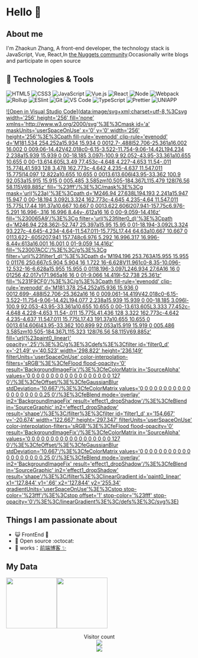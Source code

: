 # Hello 👋

## About me

I'm Zhaokun Zhang, A front-end developer, the technology stack is JavaScript, Vue, React,In [the Nuggets community](https://juejin.cn/user/2999123452110574).Occasionally write blogs and participate in open source  

## 🔧 Technologies & Tools

![HTML5](https://img.shields.io/badge/-HTML5-%23E44D27?style=for-the-badge&logo=html5&logoColor=ffffff)
![CSS3](https://img.shields.io/badge/-CSS3-%231572B6?style=for-the-badge&logo=css3)
![JavaScript](https://img.shields.io/badge/-JavaScript-%23F7DF1C?style=for-the-badge&logo=javascript&logoColor=000000&labelColor=%23F7DF1C&color=%23FFCE5A)
![Vue.js](https://img.shields.io/badge/-Vue.js-%232c3e50?style=for-the-badge&logo=Vue.js)
![React](https://img.shields.io/badge/-React-%23282C34?style=for-the-badge&logo=react)
![Node](https://img.shields.io/badge/-NodeJS-%23F05032?style=for-the-badge&logo=Node.js&logoColor=%23ffffff)
![Webpack](https://img.shields.io/badge/-Webpack-%232C3A42?style=for-the-badge&logo=webpack)
![Rollup](https://img.shields.io/badge/-Rollup.js-%23434343?style=for-the-badge&logo=rollup.js)
![ESlint](https://img.shields.io/badge/-ESLint-%234B32C3?style=for-the-badge&logo=eslint)
![Git](https://img.shields.io/badge/-Git-%23F05032?style=for-the-badge&logo=git&logoColor=%23ffffff)
![VS Code](https://img.shields.io/badge/-VSCode-%23007ACC?style=for-the-badge&logo=visual-studio-code)
![TypeScript](https://img.shields.io/badge/-TypeScript-%23031d30?style=for-the-badge&logo=typescript)
![Prettier](https://img.shields.io/badge/-Prettier-%23142027?style=for-the-badge&logo=prettier)
![UNIAPP](https://img.shields.io/badge/-UNIAPP-%23CCC?style=for-the-badge&logo=data:image/png;base64,iVBORw0KGgoAAAANSUhEUgAAADIAAAAyCAYAAAAeP4ixAAABCElEQVRoge3YMa4BURSH8Y8o7UAp0WgkotBZwluAfhqlZSgUGr23ENUUCpppJnTswAIUSCaTiziZJ8d9/193zdzrfMltABF5plb+oLscDoAV0Pn8OC/lwDhL0k35QT3wstcIuM61Cj0IhXiNuAvOFwr5SgrxRiHeKMSbhnHfAVgU1i1gajhnBpwK6wnQtgxkDTlmSTq/L7rLYQ9byG+WpLvCOT8YQ6K5WgrxRiHeKMQbhXijEG8U4o1CvIkmxPrDquwMrI37KlFJSJake2BUxVlW0VytaEKsV6t5+8Ohak3rRmtIH9hav/QvRHO1FOKNQrwJheQfn+I9wflCIeNHLzuQc51PRP6rC1ZeIm1I8cC5AAAAAElFTkSuQmCC&logoColor=fff)

[![Open in Visual Studio Code](data:image/svg+xml;charset=utf-8,%3Csvg width='256' height='256' fill='none' xmlns='http://www.w3.org/2000/svg'%3E%3Cmask id='a' maskUnits='userSpaceOnUse' x='0' y='0' width='256' height='256'%3E%3Cpath fill-rule='evenodd' clip-rule='evenodd' d='M181.534 254.252a15.934 15.934 0 0012.7-.488l52.706-25.361a16.002 16.002 0 009.06-14.42V42.018c0-6.15-3.522-11.754-9.06-14.42L194.234 2.238a15.939 15.939 0 00-18.185 3.097l-100.9 92.052-43.95-33.361a10.655 10.655 0 00-13.614.605L3.49 77.453c-4.648 4.227-4.653 11.54-.011 15.774L41.593 128 3.478 162.773c-4.642 4.235-4.637 11.547.011 15.775l14.097 12.822a10.655 10.655 0 0013.613.606l43.95-33.362 100.9 92.053a15.915 15.915 0 005.485 3.585zm10.505-184.367L115.479 128l76.56 58.115V69.885z' fill='%23fff'/%3E%3C/mask%3E%3Cg mask='url(%23a)'%3E%3Cpath d='M246.94 27.638L194.193 2.241a15.947 15.947 0 00-18.194 3.092L3.324 162.773c-4.645 4.235-4.64 11.547.011 15.775L17.44 191.37a10.667 10.667 0 0013.622.606l207.941-157.75c6.976-5.291 16.996-.316 16.996 8.44v-.612a16 16 0 00-9.059-14.416z' fill='%230065A9'/%3E%3Cg filter='url(%23filter0_d)'%3E%3Cpath d='M246.94 228.362l-52.747 25.397a15.95 15.95 0 01-18.194-3.092L3.324 93.227c-4.645-4.234-4.64-11.547.011-15.775L17.44 64.63a10.667 10.667 0 0113.622-.605l207.941 157.748c6.976 5.292 16.996.317 16.996-8.44v.613a16.001 16.001 0 01-9.059 14.416z' fill='%23007ACC'/%3E%3C/g%3E%3Cg filter='url(%23filter1_d)'%3E%3Cpath d='M194.196 253.763A15.955 15.955 0 01176 250.667c5.904 5.904 16 1.722 16-6.628V11.961c0-8.35-10.096-12.532-16-6.628a15.955 15.955 0 0118.196-3.097L246.934 27.6A16 16 0 01256 42.017v171.965a16 16 0 01-9.066 14.419l-52.738 25.361z' fill='%231F9CF0'/%3E%3C/g%3E%3Cpath fill-rule='evenodd' clip-rule='evenodd' d='M181.378 254.252a15.936 15.936 0 0012.699-.488l52.706-25.362a16 16 0 009.061-14.419V42.018c0-6.15-3.522-11.754-9.06-14.42L194.077 2.238a15.939 15.939 0 00-18.185 3.096l-100.9 92.053-43.95-33.361a10.655 10.655 0 00-13.613.605L3.333 77.452c-4.648 4.228-4.653 11.54-.011 15.775L41.436 128 3.322 162.773c-4.642 4.235-4.637 11.547.011 15.775L17.43 191.37a10.655 10.655 0 0013.614.606l43.95-33.362 100.899 92.053a15.919 15.919 0 005.486 3.585zm10.505-184.367L115.323 128l76.56 58.115V69.885z' fill='url(%23paint0_linear)' opacity='.25'/%3E%3C/g%3E%3Cdefs%3E%3Cfilter id='filter0_d' x='-21.49' y='40.523' width='298.822' height='236.149' filterUnits='userSpaceOnUse' color-interpolation-filters='sRGB'%3E%3CfeFlood flood-opacity='0' result='BackgroundImageFix'/%3E%3CfeColorMatrix in='SourceAlpha' values='0 0 0 0 0 0 0 0 0 0 0 0 0 0 0 0 0 0 127 0'/%3E%3CfeOffset/%3E%3CfeGaussianBlur stdDeviation='10.667'/%3E%3CfeColorMatrix values='0 0 0 0 0 0 0 0 0 0 0 0 0 0 0 0 0 0 0.25 0'/%3E%3CfeBlend mode='overlay' in2='BackgroundImageFix' result='effect1_dropShadow'/%3E%3CfeBlend in='SourceGraphic' in2='effect1_dropShadow' result='shape'/%3E%3C/filter%3E%3Cfilter id='filter1_d' x='154.667' y='-20.674' width='122.667' height='297.347' filterUnits='userSpaceOnUse' color-interpolation-filters='sRGB'%3E%3CfeFlood flood-opacity='0' result='BackgroundImageFix'/%3E%3CfeColorMatrix in='SourceAlpha' values='0 0 0 0 0 0 0 0 0 0 0 0 0 0 0 0 0 0 127 0'/%3E%3CfeOffset/%3E%3CfeGaussianBlur stdDeviation='10.667'/%3E%3CfeColorMatrix values='0 0 0 0 0 0 0 0 0 0 0 0 0 0 0 0 0 0 0.25 0'/%3E%3CfeBlend mode='overlay' in2='BackgroundImageFix' result='effect1_dropShadow'/%3E%3CfeBlend in='SourceGraphic' in2='effect1_dropShadow' result='shape'/%3E%3C/filter%3E%3ClinearGradient id='paint0_linear' x1='127.844' y1='.66' x2='127.844' y2='255.34' gradientUnits='userSpaceOnUse'%3E%3Cstop stop-color='%23fff'/%3E%3Cstop offset='1' stop-color='%23fff' stop-opacity='0'/%3E%3C/linearGradient%3E%3C/defs%3E%3C/svg%3E)](https://open.vscode.dev/Husky-Yellow/Husky-Yellow)

## Things I am passionate about

- 😺 FrontEnd :robot:
- 🌱 Open source :octocat:
- 🏡 works：<a href="https://husky-bear.gitee.io/blob" target="_blank">前端博客 ✨</a> 

## My Data


<img align="" height="137px" src="https://github-readme-stats.vercel.app/api?username=Husky-Yellow&hide_title=true&hide_border=true&show_icons=true&include_all_commits=true&line_height=21&bg_color=0,EC6C6C,FFD479,FFFC79,73FA79&theme=graywhite&locale=cn" /><img align="" height="137px" src="https://github-readme-stats.vercel.app/api/top-langs/?username=Husky-Yellow&hide_title=true&hide_border=true&layout=compact&bg_color=0,73FA79,73FDFF,D783FF&theme=graywhite&locale=cn" />
<!-- <img src="https://activity-graph.herokuapp.com/graph?username=Husky-Yellow&theme=redical&show_icons=true&locale=cn&line_height=30"> -->
<p align="center"> 
  Visitor count<br>
  <img src="https://profile-counter.glitch.me/husky-yellow/count.svg" /><br>
   <img src="http://github-readme-streak-stats.herokuapp.com?user=Husky-Yellow&theme=neon-dark" />
</p>
<!-- 
## My Project

|                                                              |                                                              |
| ------------------------------------------------------------ | ------------------------------------------------------------ |
| [![](https://github-readme-stats.vercel.app/api/pin/?username=Husky-Yellow&repo=CodePromise&theme=dark)](https://github.com/Husky-Yellow/CodePromise) | [![](https://github-readme-stats.vercel.app/api/pin/?username=Husky-Yellow&repo=sensitive_word_substitution&theme=radical)](https://github.com/Husky-Yellow/sensitive_word_substitution) |
| [![](https://github-readme-stats.vercel.app/api/pin/?username=Husky-Yellow&repo=Code-Vue-Router&theme=merko)](https://github.com/Husky-Yellow/Code-Vue-Router) | [![](https://github-readme-stats.vercel.app/api/pin/?username=Husky-Yellow&repo=Code-Vuex&theme=gruvbox)](https://github.com/Husky-Yellow/Code-Vuex) | -->

😄 listen to my this week song list of top 5:


